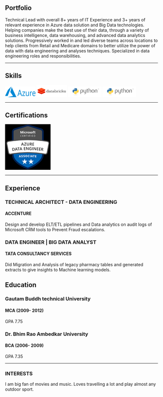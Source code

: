 ## Portfolio

Technical Lead with overall 8+ years of IT Experience and 3+ years of relevant experience in Azure data solution and Big Data technologies. Helping companies make the best use of their data, through a variety of business intelligence, data warehousing, and advanced data analytics solutions. Progressively worked in and led diverse teams across locations to help clients from Retail and Medicare domains to better utilize the power of data with data engineering and analyses techniques. Specialized in data engineering roles and responsibilities.

---

## Skills

<p align='left'>
  <img src="/Azure_Logo.png" alt="html" width="100" height="35">
  <img src="/databricks.png" alt="html" width="100" height="40">
  <img src="/python-logo.png" alt="html" width="110" height="35">
  <img src="/python-logo.png" alt="html" width="110" height="35">

</p>

---

## Certifications

<p align='left'>
  <img src="/Azure_Data_Engineer.png" alt="html" width="150" height="150">
</p>


---

## Experience

### **TECHNICAL ARCHITECT - DATA ENGINEERING**
#### ACCENTURE

Design and develop ELT/ETL pipelines and Data analytics on audit logs of Microsoft CRM tools to Prevent Fraud escalations.

### **DATA ENGINEER | BIG DATA ANALYST**
#### TATA CONSULTANCY SERVICES

Did Migration and Analysis of legacy pharmacy tables and generated extracts to give insights to Machine learning models.


## Education

### **Gautam Buddh technical University**
#### MCA (2009- 2012)
GPA 7.75

### **Dr. Bhim Rao Ambedkar University**
#### BCA (2006- 2009)
GPA 7.35

---

### INTERESTS
I am big fan of movies and music. Loves travelling a lot and play almost any outdoor sport. 
